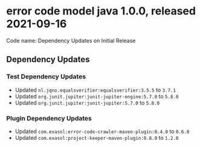 # error code model java 1.0.0, released 2021-09-16

Code name: Dependency Updates on Initial Release

## Dependency Updates

### Test Dependency Updates

* Updated `nl.jqno.equalsverifier:equalsverifier:3.5.5` to `3.7.1`
* Updated `org.junit.jupiter:junit-jupiter-engine:5.7.0` to `5.8.0`
* Updated `org.junit.jupiter:junit-jupiter:5.7.0` to `5.8.0`

### Plugin Dependency Updates

* Updated `com.exasol:error-code-crawler-maven-plugin:0.4.0` to `0.6.0`
* Updated `com.exasol:project-keeper-maven-plugin:0.8.0` to `1.2.0`
